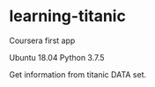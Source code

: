# learning-titanic
Coursera first app

Ubuntu 18.04
Python 3.7.5

Get information from titanic DATA set.
